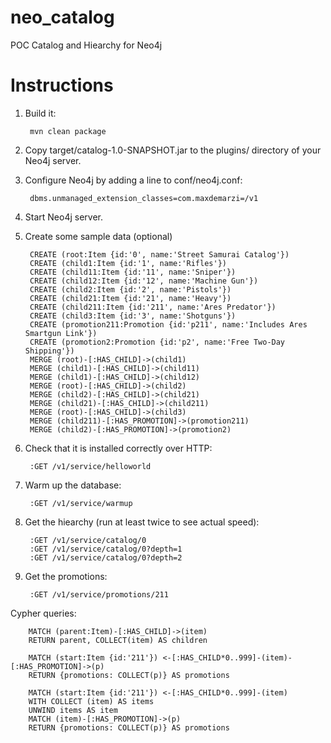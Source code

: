 # neo_catalog
POC Catalog and Hiearchy for Neo4j

# Instructions

1. Build it:

        mvn clean package

2. Copy target/catalog-1.0-SNAPSHOT.jar to the plugins/ directory of your Neo4j server.

3. Configure Neo4j by adding a line to conf/neo4j.conf:

        dbms.unmanaged_extension_classes=com.maxdemarzi=/v1

4. Start Neo4j server.

5. Create some sample data (optional)

        CREATE (root:Item {id:'0', name:'Street Samurai Catalog'})
        CREATE (child1:Item {id:'1', name:'Rifles'})
        CREATE (child11:Item {id:'11', name:'Sniper'})
        CREATE (child12:Item {id:'12', name:'Machine Gun'})
        CREATE (child2:Item {id:'2', name:'Pistols'})
        CREATE (child21:Item {id:'21', name:'Heavy'})
        CREATE (child211:Item {id:'211', name:'Ares Predator'})
        CREATE (child3:Item {id:'3', name:'Shotguns'})
        CREATE (promotion211:Promotion {id:'p211', name:'Includes Ares Smartgun Link'})
        CREATE (promotion2:Promotion {id:'p2', name:'Free Two-Day Shipping'})
        MERGE (root)-[:HAS_CHILD]->(child1)
        MERGE (child1)-[:HAS_CHILD]->(child11)
        MERGE (child1)-[:HAS_CHILD]->(child12)
        MERGE (root)-[:HAS_CHILD]->(child2)
        MERGE (child2)-[:HAS_CHILD]->(child21)
        MERGE (child21)-[:HAS_CHILD]->(child211)
        MERGE (root)-[:HAS_CHILD]->(child3)
        MERGE (child211)-[:HAS_PROMOTION]->(promotion211)
        MERGE (child2)-[:HAS_PROMOTION]->(promotion2)


6. Check that it is installed correctly over HTTP:

        :GET /v1/service/helloworld
        
7. Warm up the database:

        :GET /v1/service/warmup
                
8. Get the hiearchy (run at least twice to see actual speed):                 

        :GET /v1/service/catalog/0
        :GET /v1/service/catalog/0?depth=1
        :GET /v1/service/catalog/0?depth=2
               
9. Get the promotions:
        
        :GET /v1/service/promotions/211
        
        
Cypher queries:
        
        MATCH (parent:Item)-[:HAS_CHILD]->(item)
        RETURN parent, COLLECT(item) AS children
        
        MATCH (start:Item {id:'211'}) <-[:HAS_CHILD*0..999]-(item)-[:HAS_PROMOTION]->(p)
        RETURN {promotions: COLLECT(p)} AS promotions
        
        MATCH (start:Item {id:'211'}) <-[:HAS_CHILD*0..999]-(item)
        WITH COLLECT (item) AS items
        UNWIND items AS item 
        MATCH (item)-[:HAS_PROMOTION]->(p)
        RETURN {promotions: COLLECT(p)} AS promotions